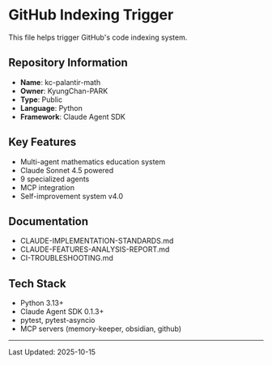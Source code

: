 # GitHub Indexing Trigger

This file helps trigger GitHub's code indexing system.

## Repository Information
- **Name**: kc-palantir-math
- **Owner**: KyungChan-PARK
- **Type**: Public
- **Language**: Python
- **Framework**: Claude Agent SDK

## Key Features
- Multi-agent mathematics education system
- Claude Sonnet 4.5 powered
- 9 specialized agents
- MCP integration
- Self-improvement system v4.0

## Documentation
- CLAUDE-IMPLEMENTATION-STANDARDS.md
- CLAUDE-FEATURES-ANALYSIS-REPORT.md
- CI-TROUBLESHOOTING.md

## Tech Stack
- Python 3.13+
- Claude Agent SDK 0.1.3+
- pytest, pytest-asyncio
- MCP servers (memory-keeper, obsidian, github)

---
Last Updated: 2025-10-15
